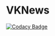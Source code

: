 # VKNews
[![Codacy Badge](https://api.codacy.com/project/badge/Grade/fda504c8ef924a4bbfe354c7b617669c)](https://www.codacy.com/app/EduardDavletshin/VKNews?utm_source=github.com&utm_medium=referral&utm_content=EduardDavletshin/VKNews&utm_campaign=badger)
